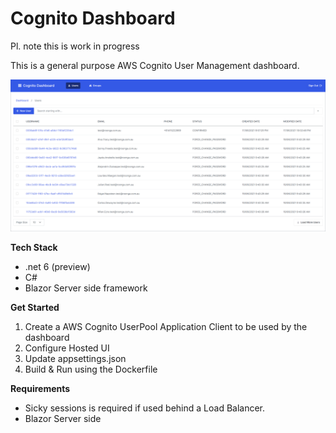 # Cognito Dashboard

Pl. note this is work in progress

This is a general purpose AWS Cognito User Management dashboard.

![Screenshot](/images/screenshot-users.png)

**Tech Stack**
- .net 6 (preview)
- C#
- Blazor Server side framework

**Get Started**
1. Create a AWS Cognito UserPool Application Client to be used by the dashboard
2. Configure Hosted UI
3. Update appsettings.json
4. Build & Run using the Dockerfile

**Requirements**
- Sicky sessions is required if used behind a Load Balancer.
- Blazor Server side
